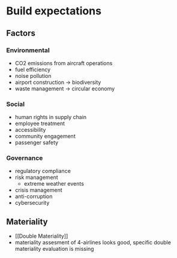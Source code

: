 # Build expectations
## Factors
### Environmental
- CO2 emissions from aircraft operations
- fuel efficiency
- noise pollution
- airport construction -> biodiversity
- waste management -> circular economy
### Social
- human rights in supply chain
- employee treatment
- accessibility
- community engagement
- passenger safety
### Governance
- regulatory compliance
- risk management
	- extreme weather events
- crisis management
- anti-corruption
- cybersecurity

## Materiality
- [[Double Materiality]]
- materiality assesment of 4-airlines looks good, specific double materiality evaluation is missing

## 
